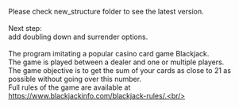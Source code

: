 
Please check new_structure folder to see the latest version.<br/>
<br/>
Next step:<br/>
add doubling down and surrender options.<br/>
<br/>
The program imitating a popular casino card game Blackjack.<br/>
The game is played between a dealer and one or multiple players.<br/>
The game objective is to get the sum of your cards as close to 21 as possible without going over this number.<br/>
Full rules of the game are available at https://www.blackjackinfo.com/blackjack-rules/.<br/>

